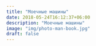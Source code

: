 ```yaml
---
title: "Моечные машины"
date: 2018-05-24T16:12:37+06:00
description: "Моечные машины"
image: "img/photo-man-book.jpg"
draft: false
---
```

